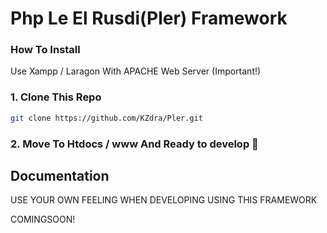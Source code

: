 # Php Le El Rusdi(Pler) Framework
### How To Install
Use Xampp / Laragon With APACHE Web Server (Important!)
### 1. Clone This Repo
```bash
git clone https://github.com/KZdra/Pler.git
```
### 2. Move To Htdocs / www And Ready to develop 🚀


## Documentation

USE YOUR OWN FEELING WHEN DEVELOPING USING THIS FRAMEWORK

COMINGSOON!


